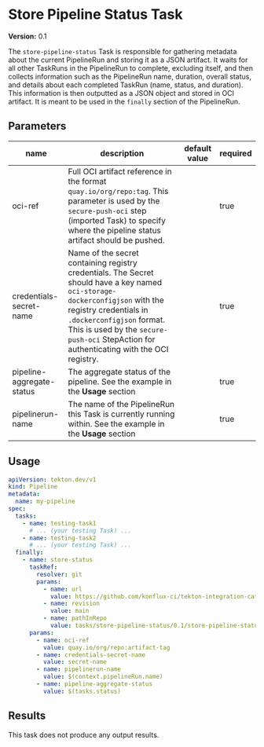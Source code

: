 # Store Pipeline Status Task

**Version:** 0.1

The `store-pipeline-status` Task is responsible for gathering metadata about the current PipelineRun and storing it as a JSON artifact. It waits for all other TaskRuns in the PipelineRun to complete, excluding itself, and then collects information such as the PipelineRun name, duration, overall status, and details about each completed TaskRun (name, status, and duration). This information is then outputted as a JSON object and stored in OCI artifact.
It is meant to be used in the `finally` section of the PipelineRun.

## Parameters
|name|description|default value|required|
|---|---|---|---|
|oci-ref|Full OCI artifact reference in the format `quay.io/org/repo:tag`. This parameter is used by the `secure-push-oci` step (imported Task) to specify where the pipeline status artifact should be pushed.||true|
|credentials-secret-name|Name of the secret containing registry credentials. The Secret should have a key named `oci-storage-dockerconfigjson` with the registry credentials in `.dockerconfigjson` format. This is used by the `secure-push-oci` StepAction for authenticating with the OCI registry.||true|
|pipeline-aggregate-status|The aggregate status of the pipeline. See the example in the **Usage** section||true|
|pipelinerun-name|The name of the PipelineRun this Task is currently running within. See the example in the **Usage** section||true|

## Usage

```yaml
apiVersion: tekton.dev/v1
kind: Pipeline
metadata:
  name: my-pipeline
spec:
  tasks:
    - name: testing-task1
      # ... (your testing Task) ...
    - name: testing-task2
      # ... (your testing Task) ...
  finally:
    - name: store-status
      taskRef:
        resolver: git
        params:
          - name: url
            value: https://github.com/konflux-ci/tekton-integration-catalog.git
          - name: revision
            value: main
          - name: pathInRepo
            value: tasks/store-pipeline-status/0.1/store-pipeline-status.yaml
      params:
        - name: oci-ref
          value: quay.io/org/repo:artifact-tag
        - name: credentials-secret-name
          value: secret-name
        - name: pipelinerun-name
          value: $(context.pipelineRun.name)
        - name: pipeline-aggregate-status
          value: $(tasks.status)
```

## Results

This task does not produce any output results.
